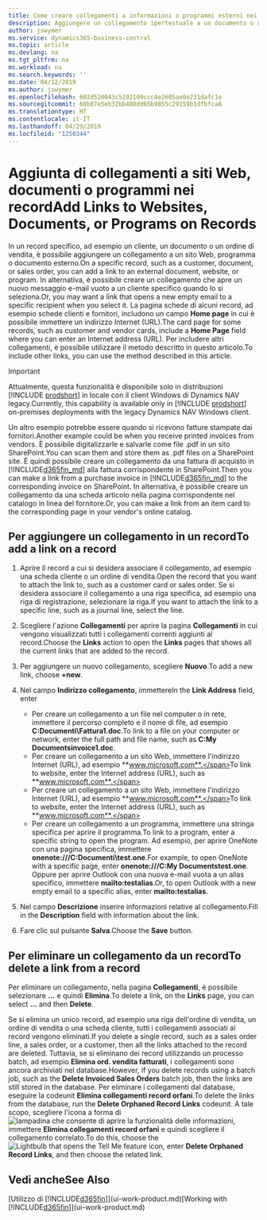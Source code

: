 ```yaml
---
title: Come creare collegamenti a informazioni o programmi esterni nei record | Microsoft Docs
description: Aggiungere un collegamento ipertestuale a un documento o un sito Web in un record specifico, ad esempio, un cliente o un documento.
author: jswymer
ms.service: dynamics365-business-central
ms.topic: article
ms.devlang: na
ms.tgt_pltfrm: na
ms.workload: na
ms.search.keywords: ''
ms.date: 04/12/2019
ms.author: jswymer
ms.openlocfilehash: 602d520043c5192109ccc4e2605ae0e231dafc1e
ms.sourcegitcommit: 60b87e5eb32bb408dd65b9855c29159b1dfbfca8
ms.translationtype: HT
ms.contentlocale: it-IT
ms.lasthandoff: 04/29/2019
ms.locfileid: "1250344"
---
```

# <a name="add-links-to-websites-documents-or-programs-on-records"></a><span data-ttu-id="1aafb-103">Aggiunta di collegamenti a siti Web, documenti o programmi nei record</span><span class="sxs-lookup"><span data-stu-id="1aafb-103">Add Links to Websites, Documents, or Programs on Records</span></span>
<span data-ttu-id="1aafb-104">In un record specifico, ad esempio un cliente, un documento o un ordine di vendita, è possibile aggiungere un collegamento a un sito Web, programma o documento esterno.</span><span class="sxs-lookup"><span data-stu-id="1aafb-104">On a specific record, such as a customer, document, or sales order, you can add a link to an external document, website, or program.</span></span> <span data-ttu-id="1aafb-105">In alternativa, è possibile creare un collegamento che apre un nuovo messaggio e-mail vuoto a un cliente specifico quando lo si seleziona.</span><span class="sxs-lookup"><span data-stu-id="1aafb-105">Or, you may want a link that opens a new empty email to a specific recipient when you select it.</span></span> <span data-ttu-id="1aafb-106">La pagina schede di alcuni record, ad esempio schede clienti e fornitori, includono un campo **Home page** in cui è possibile immettere un indirizzo Internet (URL).</span><span class="sxs-lookup"><span data-stu-id="1aafb-106">The card page for some records, such as customer and vendor cards, include a **Home Page** field where you can enter an Internet address (URL).</span></span> <span data-ttu-id="1aafb-107">Per includere altri collegamenti, è possibile utilizzare il metodo descritto in questo articolo.</span><span class="sxs-lookup"><span data-stu-id="1aafb-107">To include other links, you can use the method described in this article.</span></span>  

> [!IMPORTANT]
> <span data-ttu-id="1aafb-108">Attualmente, questa funzionalità è disponibile solo in distribuzioni [!INCLUDE [prodshort](includes/prodshort.md)] in locale con il client Windows di Dynamics NAV legacy.</span><span class="sxs-lookup"><span data-stu-id="1aafb-108">Currently, this capability is available only in [!INCLUDE [prodshort](includes/prodshort.md)] on-premises deployments with the legacy Dynamics NAV Windows client.</span></span>  

<span data-ttu-id="1aafb-109">Un altro esempio potrebbe essere quando si ricevono fatture stampate dai fornitori.</span><span class="sxs-lookup"><span data-stu-id="1aafb-109">Another example could be when you receive printed invoices from vendors.</span></span> <span data-ttu-id="1aafb-110">È possibile digitalizzarle e salvarle come file .pdf in un sito SharePoint.</span><span class="sxs-lookup"><span data-stu-id="1aafb-110">You can scan them and store them as .pdf files on a SharePoint site.</span></span> <span data-ttu-id="1aafb-111">È quindi possibile creare un collegamento da una fattura di acquisto in [!INCLUDE[d365fin_md](includes/d365fin_md.md)] alla fattura corrispondente in SharePoint.</span><span class="sxs-lookup"><span data-stu-id="1aafb-111">Then you can make a link from a purchase invoice in [!INCLUDE[d365fin_md](includes/d365fin_md.md)] to the corresponding invoice on  SharePoint.</span></span> <span data-ttu-id="1aafb-112">In alternativa, è possibile creare un collegamento da una scheda articolo nella pagina corrispondente nel catalogo in linea del fornitore.</span><span class="sxs-lookup"><span data-stu-id="1aafb-112">Or, you can make a link from an item card to the corresponding page in your vendor's online catalog.</span></span>

## <a name="to-add-a-link-on-a-record"></a><span data-ttu-id="1aafb-113">Per aggiungere un collegamento in un record</span><span class="sxs-lookup"><span data-stu-id="1aafb-113">To add a link on a record</span></span>   

1.  <span data-ttu-id="1aafb-114">Aprire il record a cui si desidera associare il collegamento, ad esempio una scheda cliente o un ordine di vendita.</span><span class="sxs-lookup"><span data-stu-id="1aafb-114">Open the record that you want to attach the link to, such as a customer card or sales order.</span></span> <span data-ttu-id="1aafb-115">Se si desidera associare il collegamento a una riga specifica, ad esempio una riga di registrazione, selezionare la riga.</span><span class="sxs-lookup"><span data-stu-id="1aafb-115">If you want to attach the link to a specific line, such as a journal line, select the line.</span></span>  

2.  <span data-ttu-id="1aafb-116">Scegliere l'azione **Collegamenti** per aprire la pagina **Collegamenti** in cui vengono visualizzati tutti i collegamenti correnti aggiunti al record.</span><span class="sxs-lookup"><span data-stu-id="1aafb-116">Choose the **Links** action to open the **Links** pages that shows all the current links that are added to the record.</span></span>

3. <span data-ttu-id="1aafb-117">Per aggiungere un nuovo collegamento, scegliere **Nuovo**.</span><span class="sxs-lookup"><span data-stu-id="1aafb-117">To add a new link, choose **+new**.</span></span>

4.  <span data-ttu-id="1aafb-118">Nel campo **Indirizzo collegamento**, immettere</span><span class="sxs-lookup"><span data-stu-id="1aafb-118">In the **Link Address** field, enter</span></span>

    -   <span data-ttu-id="1aafb-119">Per creare un collegamento a un file nel computer o in rete, immettere il percorso completo e il nome di file, ad esempio **C:Documenti\Fattura1.doc**.</span><span class="sxs-lookup"><span data-stu-id="1aafb-119">To link to a file on your computer or network, enter the full path and file name, such as  **C:My Documentsinvoice1.doc**.</span></span>
    -   <span data-ttu-id="1aafb-120">Per creare un collegamento a un sito Web, immettere l'indirizzo Internet (URL), ad esempio **www.microsoft.com**.</span><span class="sxs-lookup"><span data-stu-id="1aafb-120">To link to website, enter the Internet address (URL), such as **www.microsoft.com**.</span></span>
    -   <span data-ttu-id="1aafb-121">Per creare un collegamento a un sito Web, immettere l'indirizzo Internet (URL), ad esempio **www.microsoft.com**.</span><span class="sxs-lookup"><span data-stu-id="1aafb-121">To link to website, enter the Internet address (URL), such as **www.microsoft.com**.</span></span>
    -   <span data-ttu-id="1aafb-122">Per creare un collegamento a un programma, immettere una stringa specifica per aprire il programma.</span><span class="sxs-lookup"><span data-stu-id="1aafb-122">To link to a program, enter a specific string to open the program.</span></span> <span data-ttu-id="1aafb-123">Ad esempio, per aprire OneNote con una pagina specifica, immettere **onenote:///C:Documenti\test.one**.</span><span class="sxs-lookup"><span data-stu-id="1aafb-123">For example, to open OneNote with a specific page, enter **onenote:///C:My Documentstest.one**.</span></span> <span data-ttu-id="1aafb-124">Oppure per aprire Outlook con una nuova e-mail vuota a un alias specifico, immettere **mailto:testalias**.</span><span class="sxs-lookup"><span data-stu-id="1aafb-124">Or, to open Outlook with a new empty email to a specific alias, enter **mailto:testalias**.</span></span>  

5.  <span data-ttu-id="1aafb-125">Nel campo **Descrizione** inserire informazioni relative al collegamento.</span><span class="sxs-lookup"><span data-stu-id="1aafb-125">Fill in the **Description** field with information about the link.</span></span>  

6.  <span data-ttu-id="1aafb-126">Fare clic sul pulsante **Salva**.</span><span class="sxs-lookup"><span data-stu-id="1aafb-126">Choose the **Save** button.</span></span>  

## <a name="to-delete-a-link-from-a-record"></a><span data-ttu-id="1aafb-127">Per eliminare un collegamento da un record</span><span class="sxs-lookup"><span data-stu-id="1aafb-127">To delete a link from a record</span></span>  

<span data-ttu-id="1aafb-128">Per eliminare un collegamento, nella pagina **Collegamenti**, è possibile selezionare **…** e quindi **Elimina**.</span><span class="sxs-lookup"><span data-stu-id="1aafb-128">To delete a link, on the **Links** page, you can select **...** and then **Delete**.</span></span>

<span data-ttu-id="1aafb-129">Se si elimina un unico record, ad esempio una riga dell'ordine di vendita, un ordine di vendita o una scheda cliente, tutti i collegamenti associati al record vengono eliminati.</span><span class="sxs-lookup"><span data-stu-id="1aafb-129">If you delete a single record, such as a sales order line, a sales order, or a customer, then all the links attached to the record are deleted.</span></span> <span data-ttu-id="1aafb-130">Tuttavia, se si eliminano dei record utilizzando un processo batch, ad esempio **Elimina ord. vendita fatturati**, i collegamenti sono ancora archiviati nel database.</span><span class="sxs-lookup"><span data-stu-id="1aafb-130">However, if you delete records using a batch job, such as the **Delete Invoiced Sales Orders** batch job, then the links are still stored in the database.</span></span> <span data-ttu-id="1aafb-131">Per eliminare i collegamenti dal database, eseguire la codeunit **Elimina collegamenti record orfani**.</span><span class="sxs-lookup"><span data-stu-id="1aafb-131">To delete the links from the database, run the **Delete Orphaned Record Links** codeunit.</span></span> <span data-ttu-id="1aafb-132">A tale scopo, scegliere l'icona a forma di ![lampadina che consente di aprire la funzionalità delle informazioni](media/ui-search/search_small.png "Informazioni sull'operazione che si desidera eseguire"), immettere **Elimina collegamenti record orfani** e quindi scegliere il collegamento correlato.</span><span class="sxs-lookup"><span data-stu-id="1aafb-132">To do this, choose the ![Lightbulb that opens the Tell Me feature](media/ui-search/search_small.png "Tell me what you want to do") icon, enter **Delete Orphaned Record Links**, and then choose the related link.</span></span>   

<!-- ### To run delete orphaned record links  

1.  Choose the ![Lightbulb that opens the Tell Me feature](media/ui-search/search_small.png "Tell me what you want to do") icon, enter **Data Deletion**, and then choose the related link.  

2.  On the **Data Deletion** page, choose **Tasks**, and then choose **Delete Orphaned Record Links**.  -->

## <a name="see-also"></a><span data-ttu-id="1aafb-133">Vedi anche</span><span class="sxs-lookup"><span data-stu-id="1aafb-133">See Also</span></span>  
<span data-ttu-id="1aafb-134">[Utilizzo di [!INCLUDE[d365fin](includes/d365fin_md.md)]](ui-work-product.md)</span><span class="sxs-lookup"><span data-stu-id="1aafb-134">[Working with [!INCLUDE[d365fin](includes/d365fin_md.md)]](ui-work-product.md)</span></span>  
